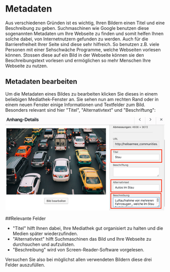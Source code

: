 ﻿# Metadaten
Aus verschiedenen Gründen ist es wichtig, Ihren Bildern einen Titel und eine Beschreibung zu geben. Suchmaschinen wie Google benutzen diese sogenannten Metadaten um Ihre Webseite zu finden und somit helfen Ihnen solche dabei, von Internetnutzern gefunden zu werden. Auch für die Barrierefreiheit Ihrer Seite sind diese sehr hilfreich. So benutzen z.B. viele Personen mit einer Sehschwäche Programme, welche Webseiten vorlesen können. Stossen diese auf ein Bild in der Webseite können sie den Beschreibungstext vorlesen und ermöglichen so mehr Menschen Ihre Webseite zu nutzen.
## Metadaten bearbeiten
Um die Metadaten eines Bildes zu bearbeiten klicken Sie dieses in einem beliebigen Mediathek-Fenster an. Sie sehen nun am rechten Rand oder in einem neuen Fenster einige Informationen und Textfelder zum Bild. Besonders relevant sind hier "Titel", "Alternativtext" und "Beschriftung":

![](img/wp-library-metadata.png)

##Relevante Felder
 - "Titel" hilft Ihnen dabei, Ihre Mediathek gut organisiert zu halten und die Medien später wiederzufinden.
 - "Alternativtext" hilft Suchmaschinen das Bild und Ihre Webseite zu durchsuchen und aufzulisten.
 - "Beschreibung" wird von Screen-Reader-Software vorgelesen.

Versuchen Sie also bei möglichst allen verwendeten Bildern diese drei Felder auszufüllen.

